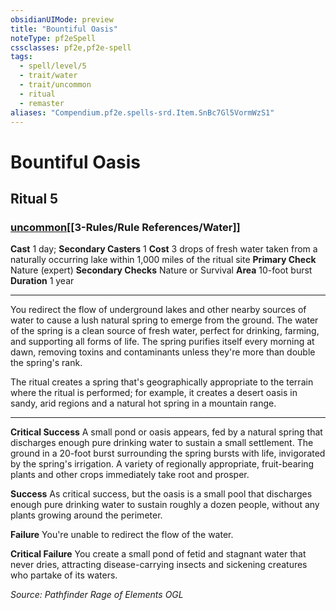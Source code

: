 ```yaml
---
obsidianUIMode: preview
title: "Bountiful Oasis"
noteType: pf2eSpell
cssclasses: pf2e,pf2e-spell
tags:
  - spell/level/5
  - trait/water
  - trait/uncommon
  - ritual
  - remaster
aliases: "Compendium.pf2e.spells-srd.Item.SnBc7Gl5VormWzS1" 
---
```

# Bountiful Oasis   
## Ritual 5
### [uncommon](uncommon "Uncommon Rarity Trait")[[3-Rules/Rule References/Water]]

**Cast** 1 day; **Secondary Casters** 1
**Cost** 3 drops of fresh water taken from a naturally occurring lake within 1,000 miles of the ritual site
**Primary Check** Nature (expert)
**Secondary Checks** Nature or Survival
**Area** 10-foot burst
**Duration** 1 year
* * * 
You redirect the flow of underground lakes and other nearby sources of water to cause a lush natural spring to emerge from the ground. The water of the spring is a clean source of fresh water, perfect for drinking, farming, and supporting all forms of life. The spring purifies itself every morning at dawn, removing toxins and contaminants unless they're more than double the spring's rank.

The ritual creates a spring that's geographically appropriate to the terrain where the ritual is performed; for example, it creates a desert oasis in sandy, arid regions and a natural hot spring in a mountain range.

* * *

**Critical Success** A small pond or oasis appears, fed by a natural spring that discharges enough pure drinking water to sustain a small settlement. The ground in a 20-foot burst surrounding the spring bursts with life, invigorated by the spring's irrigation. A variety of regionally appropriate, fruit-bearing plants and other crops immediately take root and prosper.

**Success** As critical success, but the oasis is a small pool that discharges enough pure drinking water to sustain roughly a dozen people, without any plants growing around the perimeter.

**Failure** You're unable to redirect the flow of the water.

**Critical Failure** You create a small pond of fetid and stagnant water that never dries, attracting disease-carrying insects and sickening creatures who partake of its waters.

*Source: Pathfinder Rage of Elements*
*OGL*